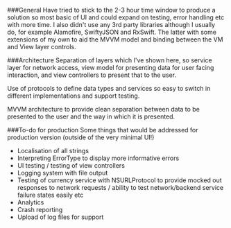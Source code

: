 ###General
Have tried to stick to the 2-3 hour time window to produce a solution so most basic of UI and could expand on testing, error handling etc with more time. I also didn't use any 3rd party libraries although I usually do, for example Alamofire, SwiftyJSON and RxSwift. The latter with some extensions of my own to aid the MVVM model and binding between the VM and View layer controls.

###Architecture
Separation of layers which I've shown here, so service layer for network access, view model for presenting data for user facing interaction, and view controllers to present that to the user.

Use of protocols to define data types and services so easy to switch in different implementations and support testing.

MVVM architecture to provide clean separation between data to be presented to the user and the way in which it is presented.

###To-do for production
Some things that would be addressed for production version (outside of the very minimal UI!)

* Localisation of all strings
* Interpreting ErrorType to display more informative errors
* UI testing / testing of view controllers
* Logging system with file output
* Testing of currency service with NSURLProtocol to provide mocked out responses to network requests / ability to test network/backend service failure states easily etc
* Analytics
* Crash reporting
* Upload of log files for support
